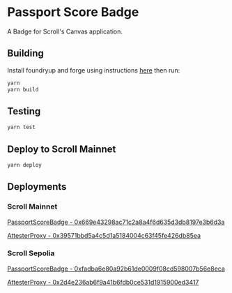 # Passport Score Badge

A Badge for Scroll's Canvas application.

## Building

Install foundryup and forge using instructions [here](https://book.getfoundry.sh/getting-started/installation)
then run:

```bash
yarn
yarn build
```

## Testing

```bash
yarn test
```

## Deploy to Scroll Mainnet

```bash
yarn deploy
```

## Deployments

### Scroll Mainnet

[PassportScoreBadge - 0x669e43298ac71c2a8a4f6d635d3db8197e3b6d3a](https://scrollscan.com/address/0x669e43298ac71c2a8a4f6d635d3db8197e3b6d3a)

[AttesterProxy - 0x39571bbd5a4c5d1a5184004c63f45fe426db85ea](https://scrollscan.com/address/0x39571bbd5a4c5d1a5184004c63f45fe426db85ea)

### Scroll Sepolia

[PassportScoreBadge - 0xfadba6e80a92b61de0009f08cd598007b56e8eca](https://sepolia.scrollscan.com/address/0xfadba6e80a92b61de0009f08cd598007b56e8eca)

[AttesterProxy - 0x2d4e236ab6f9a41b6fdb0ce531d1915900ed3417](https://sepolia.scrollscan.dev/address/0x2d4e236ab6f9a41b6fdb0ce531d1915900ed3417)

